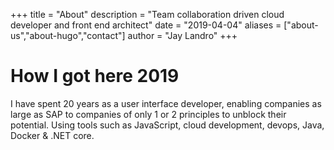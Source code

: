 +++
title = "About"
description = "Team collaboration driven cloud developer and front end architect"
date = "2019-04-04"
aliases = ["about-us","about-hugo","contact"]
author = "Jay Landro"
+++

# How I got here 2019
I have spent 20 years as a user interface developer, enabling companies as large as SAP to companies of only 1 or 2 principles to unblock their potential. Using tools such as JavaScript, cloud development, devops, Java, Docker & .NET core.
<!--stackedit_data:
eyJoaXN0b3J5IjpbMTAwNDQyODU2NCwyMzAzMjk5NTIsMTcyNT
A5NjI5NiwtMzAxMDkyNzgyLC0xODc0MjY3MzQzLDEwMDYzMTY0
MTVdfQ==
-->